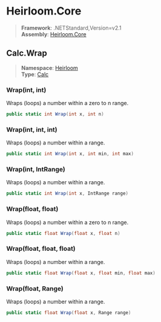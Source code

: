 # Heirloom.Core

> **Framework**: .NETStandard,Version=v2.1  
> **Assembly**: [Heirloom.Core][0]  

## Calc.Wrap

> **Namespace**: [Heirloom][0]  
> **Type**: [Calc][1]  

### Wrap(int, int)

Wraps (loops) a number within a zero to n range.

```cs
public static int Wrap(int x, int n)
```

### Wrap(int, int, int)

Wraps (loops) a number within a range.

```cs
public static int Wrap(int x, int min, int max)
```

### Wrap(int, IntRange)

Wraps (loops) a number within a range.

```cs
public static int Wrap(int x, IntRange range)
```

### Wrap(float, float)

Wraps (loops) a number within a zero to n range.

```cs
public static float Wrap(float x, float n)
```

### Wrap(float, float, float)

Wraps (loops) a number within a range.

```cs
public static float Wrap(float x, float min, float max)
```

### Wrap(float, Range)

Wraps (loops) a number within a range.

```cs
public static float Wrap(float x, Range range)
```

[0]: ../../../Heirloom.Core.md
[1]: ../Calc.md
